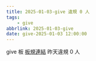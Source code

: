 ```yaml
---
title: 2025-01-03-give 違規 0 人
tags:
    - give
abbrlink: 2025-01-03-give
date: give-2025-01-03 12:00:00
---
```

give 板 [板規連結](https://www.ptt.cc/bbs/give/M.1612495900.A.C32.html)
昨天違規 0 人
